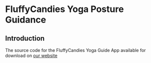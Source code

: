 # FluffyCandies Yoga Posture Guidance

## Introduction
The source code for the FluffyCandies Yoga Guide App available for download on [our website](https://s0han24.github.io/FluffyCandiesYogaGuide/)
